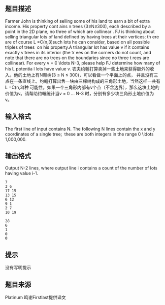 


## 题目描述
Farmer John is thinking of selling some of his land to earn a bit of extra income. His property cont
ains n trees (3≤N≤300), each described by a point in the 2D plane, no three of which are collinear
. FJ is thinking about selling triangular lots of land defined by having trees at their vertices; th
ere are of course L =C(n,3)such lots he can consider, based on all possible triples of trees
 on his property.A triangular lot has value v if it contains exactly v trees in its interior (the tr
ees on the corners do not count, and note that there are no trees on the boundaries since no three t
rees are collinear). For every v = 0 \ldots N-3, please help FJ determine how many of his L potentia
l lots have value v.
农夫约翰打算卖掉一些土地来获得额外的收入。他的土地上有N颗树(3 ≤ N ≤ 300)，可以看做一个平面上的点，
并且没有三点在一条直线上。约翰打算出售一块由三棵树构成的三角形土地，当然这样一共有L =C(n,3)种
可能性。如果一个三角形内部有v个点（不含边界），那么这块土地的价值为v。请帮助约翰统计当v = 0 ... N-3
时，分别有多少块三角形土地价值为v。
## 输入格式
The first line of input contains N.
The following N lines contain the x and y coordinates of a single tree; 
these are both integers in the range 0 \ldots 1,000,000.
## 输出格式
Output N-2 lines, where output line i contains a count of the number of lots having value i-1.

```input1
7
3 6
17 15
13 15
6 12
9 1
2 7
10 19

```
```output1
28
6
1
0
0
```

## 提示
没有写明提示
## 题目来源
Platinum 鸣谢Firstlast提供译文


